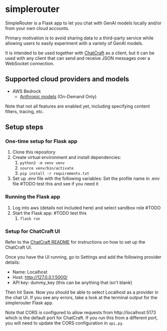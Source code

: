 # simplerouter

SimpleRouter is a Flask app to let you chat with GenAI models locally and/or from your own cloud accounts.

Primary motivation is to avoid sharing data to a third-party service while allowing users to easily experiment with a variety of GenAI models.

It is intended to be used together with [ChatCraft](https://github.com/tarasglek/chatcraft.org) as a client, but it can be used with any client that can send and receive JSON messages over a WebSocket connection.

## Supported cloud providers and models

* AWS Bedrock
  * [Anthropic models](https://aws.amazon.com/bedrock/claude/) (On-Demand Only)

Note that not all features are enabled yet, including specifying content filters, tracing, etc.

## Setup steps

### One-time setup for Flask app
1. Clone this repository
2. Create virtual environment and install dependencies:
   1. `python3 -m venv venv`
   2. `source venv/bin/activate`
   3. `pip install -r requirements.txt`
3. Set up .env file with the following variables: Set the profile name in .env file #TODO test this and see if you need it

### Running the Flask app
1. Log into aws (details not included here) and select sandbox role #TODO
2. Start the Flask app: #TODO test this
   1. `flask run`

### Setup for ChatCraft UI

Refer to the [ChatCraft README](https://github.com/tarasglek/chatcraft.org) for instructions on how to set up the ChatCraft UI.

Once you have the UI running, go to Settings and add the following provider details:

* Name: Localhost
* Host: http://127.0.0.1:5000/
* API key: dummy_key (this can be anything that isn't blank)

Then hit Save.  Now you should be able to select Localhost as a provider in the chat UI.  If you see any errors, take a look at the terminal output for the simplerouter Flask app.

Note that CORS is configured to allow requests from http://localhost:5173 which is the default port for ChatCraft.  If you run this from a different port, you will need to update the CORS configuration in `api.py`.


